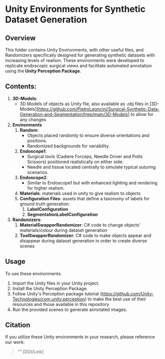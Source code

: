 # Unity Environments for Synthetic Dataset Generation

## Overview
This folder contains Unity Environments, with other useful files, and Randomizers specifically designed for generating synthetic datasets with increasing levels of realism. These environments were developed to replicate endoscopic surgical views and facilitate automated annotation using the **Unity Perception Package**.

## Contents:
1. **3D-Models**: 
   - 3D Models of objects as Unity file, also available as .obj files in [3D-Models][https://github.com/PietroLeoncini/Surgical-Synthetic-Data-Generation-and-Segmentation/tree/main/3D-Models] to allow for any changes
2. **Environments**
   1. **Random**: 
      - Objects placed randomly to ensure diverse orientations and positions.
      - Randomized backgrounds for variability.
   2. **Endoscope1**: 
      - Surgical tools (Cadiere Forceps, Needle Driver and Potts Scissors) positioned realistically on either side.
      - Needle and tissue located centrally to simulate typical suturing scenarios.
   3. **Endoscope2**: 
      - Similar to Endoscope1 but with enhanced lighting and rendering for higher realism.
   4. **Materials**: materials used in unity to give realism to objects
   5. **Configuration Files**: assets that define a taxonomy of labels for ground truth generation:
      1. **LabelConfiguration**
      2. **SegmentationLabelConfiguration** 
3. **Randomizers**:
   1. **MaterialSwapperRandomizer**: C# code to change objects' materials/colour during dataset generation
   2. **ToolSwapperRandomizer**: C# code to make objects appear and disappear during dataset generation in order to create diverse scenes


## Usage
To use these environments:
1. Import the Unity files in your Unity project.
2. Install the Unity Perception Package.
3. Follow Unity's Perception package tutorial (https://github.com/Unity-Technologies/com.unity.perception) to make the best use of their resources and those available in this repository
4. Run the provided scenes to generate annotated images.

## Citation
If you utilize these Unity environments in your research, please reference our work:
> *""* [DOI/Link]



[def]: 3D-Models